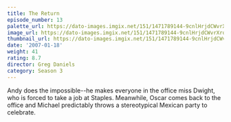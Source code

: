 ```yaml
---
title: The Return
episode_number: 13
palette_url: https://dato-images.imgix.net/151/1471789144-9cnlHrjdCWvrXrql6XFRc8MPfLc.jpg?ixlib=rb-1.1.0&ch=DPR%2CWidth&auto=enhance&palette=json
image_url: https://dato-images.imgix.net/151/1471789144-9cnlHrjdCWvrXrql6XFRc8MPfLc.jpg?ixlib=rb-1.1.0&ch=DPR%2CWidth&auto=compress%2Cformat&w=500
thumbnail_url: https://dato-images.imgix.net/151/1471789144-9cnlHrjdCWvrXrql6XFRc8MPfLc.jpg?ixlib=rb-1.1.0&ch=DPR%2CWidth&auto=enhance&w=500&h=280&fit=crop&fm=jpg
date: '2007-01-18'
weight: 41
rating: 8.7
director: Greg Daniels
category: Season 3
---
```


Andy does the impossible--he makes everyone in the office miss Dwight, who is forced to take a job at Staples. Meanwhile, Oscar comes back to the office and Michael predictably throws a stereotypical Mexican party to celebrate.